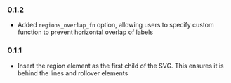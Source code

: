 
### 0.1.2
 - Added `regions_overlap_fn` option, allowing users to specify custom function to prevent horizontal overlap of labels
### 0.1.1
 - Insert the region element as the first child of the SVG. This ensures it is behind the lines and rollover elements
